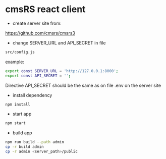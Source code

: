 # cmsRS react client

* create server site from:

<https://github.com/cmsrs/cmsrs3>

* change SERVER_URL and API_SECRET  in file 
```bash
src/config.js
```

example:

```bash
export const SERVER_URL = 'http://127.0.0.1:8000';
export const API_SECRET = '';
```

Directive API_SECRET should be the same as on file .env 
on the server site



* install dependency

```bash
npm install
```

* start app

```bash
npm start
```

* build app

```bash
npm run build --path admin
cp -r build admin
cp -r admin <server_path>/public
```

